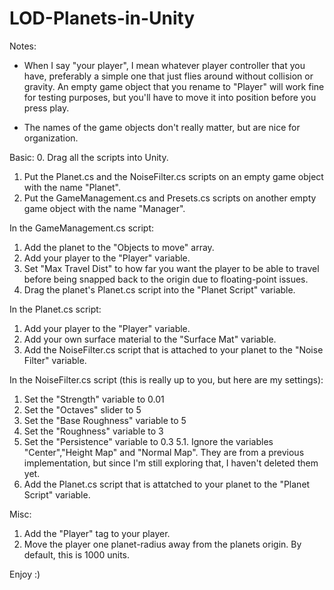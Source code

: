 # LOD-Planets-in-Unity

Notes:
* When I say "your player", I mean whatever player controller that you have, preferably a simple one that just flies around without collision or gravity. An empty game object that you rename to "Player" will work fine for testing purposes, but you'll have to move it into position before you press play.

* The names of the game objects don't really matter, but are nice for organization.

Basic:
0. Drag all the scripts into Unity.
1. Put the Planet.cs and the NoiseFilter.cs scripts on an empty game object with the name "Planet".
2. Put the GameManagement.cs and Presets.cs scripts on another empty game object with the name "Manager".

In the GameManagement.cs script:
1. Add the planet to the "Objects to move" array.
2. Add your player to the "Player" variable.
3. Set "Max Travel Dist" to how far you want the player to be able to travel before being snapped back to the origin due to floating-point issues.
4. Drag the planet's Planet.cs script into the "Planet Script" variable.

In the Planet.cs script:
1. Add your player to the "Player" variable.
2. Add your own surface material to the "Surface Mat" variable.
3. Add the NoiseFilter.cs script that is attached to your planet to the "Noise Filter" variable.

In the NoiseFilter.cs script (this is really up to you, but here are my settings):
1. Set the "Strength" variable to 0.01
2. Set the "Octaves" slider to 5
3. Set the "Base Roughness" variable to 5
4. Set the "Roughness" variable to 3
5. Set the "Persistence" variable to 0.3
5.1. Ignore the variables "Center","Height Map" and "Normal Map". They are from a previous implementation, but since I'm still exploring that, I haven't deleted them yet.
6. Add the Planet.cs script that is attatched to your planet to the "Planet Script" variable.

Misc:
1. Add the "Player" tag to your player.
2. Move the player one planet-radius away from the planets origin. By default, this is 1000 units.

Enjoy :)
